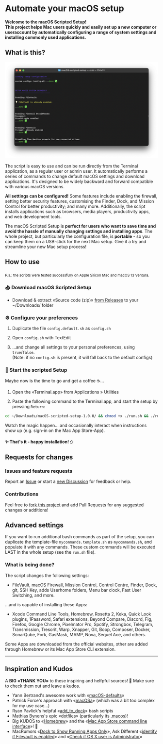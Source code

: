 Automate your macOS setup
===

**Welcome to the macOS Scripted Setup!<br>This project helps Mac users quickly and easily set up a new computer or useraccount by automatically configuring a range of system settings and installing commonly used applications.**

## What is this?

![Screenshot of macOS Scripted Setup in action](/README_demo.png?raw=true)

The script is easy to use and can be run directly from the Terminal application, as a regular user or admin user. It automatically performs a series of commands to change default macOS settings and download applications. It's designed to be widely backward and forward compatible with various macOS versions.

**All settings can be configured!** Some features include enabling the firewall, setting better security features, customising the Finder, Dock, and Mission Control for better productivity; and many more. Additionally, the script installs applications such as browsers, media players, productivity apps, and web development tools.

The macOS Scripted Setup is **perfect for users who want to save time and avoid the hassle of manually changing settings and installing apps**. The whole project, but particularly the configuration file, is **portable** - so you can keep them on a USB-stick for the next Mac setup. Give it a try and streamline your new Mac setup process!

## How to use

<sub>P.s.: the scripts were tested successfully on Apple Silicon Mac and macOS 13 Ventura.</sub>

### 📥 Download macOS Scripted Setup

* Download & extract «Source code (zip)» [from Releases](/../../releases) to your ~/Downloads/ folder

### ⚙️ Configure your preferences

1. Duplicate the file `config.default.sh` as `config.sh`

2. Open `config.sh` with TextEdit

3. …and change all settings to your personal preferences, using `true`/`false`.<br>(Note: if no `config.sh` is present, it will fall back to the default configs)

### 🚀 Start the scripted Setup

Maybe now is the time to go and get a coffee ☕️…

1. Open the «Terminal.app» from Applications » Utilities

2. Paste the following command to the Terminal.app, and start the setup by pressing `Return`:

```bash
cd ~/Downloads/macOS-scripted-setup-1.0.0/ && chmod +x ./run.sh && ./run.sh
```

Watch the magic happen… and occasionally interact when instructions show up (e.g. sign-in on the Mac App Store-App).

#### ✨ That's it - happy installation! :)


## Requests for changes

### Issues and feature requests
Report an [Issue](/../../issues) or start a [new Discussion](/../../discussions) for feedback or help.

### Contributions
Feel free to [fork this project](/../../fork) and add Pull Requests for any suggested changes or additions!



## Advanced settings

If you want to run additional bash commands as part of the setup, you can duplicate the template-file `mycommands.template.sh` as `mycommands.sh`, and populate it with any commands. These custom commands will be executed LAST in the whole setup (see the `run.sh` file).

### What is being done?

The script changes the following settings:

* FileVault, macOS Firewall, Mission Control, Control Centre, Finder, Dock, git, SSH Key, adds Userhome folders, Menu bar clock, Fast User Switching, and more.

…and is capable of installing these Apps:

* Xcode Command Line Tools, Homebrew, Rosetta 2, Keka, Quick Look plugins, 1Password, Safari extensions, Beyond Compare, Discord, Fig, Firefox, Google Chrome, Pixelmator Pro, Spotify, Strongbox, Telegram, Transmission, Tresorit, Warp, Xnapper, Git, Boop, Composer, Docker, SonarQube, Fork, GasMask, MAMP, Nova, Sequel Ace, and others.

Some Apps are downloaded from the official websites, other are added through Homebrew or its Mac App Store CLI extension.

---

## Inspiration and Kudos

A **BIG «THANK YOU»** to these inspiring and helfpful sources! 🫶 Make sure to check them out and leave a kudos.

* Yann Bertrand's awesome work with «[macOS-defaults](https://github.com/yannbertrand/macos-defaults)»
* Patrick Force's approach with «[macOSa](https://github.com/rockholla/macosa)» (which was a bit too complex for my use case…)
* Ryan Pavlick's helpful «[add_to_dock](https://github.com/ryanpavlick/add_to_dock)» bash scripts
* Mathias Bynens's epic «[dotfiles](https://github.com/mathiasbynens/dotfiles)» (particularly its [.macos](https://github.com/mathiasbynens/dotfiles/blob/main/.macos))!
* Big KUDOS to «[Homebrew](https://github.com/Homebrew/install)» and the «[Mac App Store command line interface](https://github.com/mas-cli/mas)»! 👏
* MacRumors «[Dock to Show Running Apps Only](https://www.macrumors.com/how-to/macos-dock-show-active-apps/)», Ask Different «[identify if Filevault is enabled](https://apple.stackexchange.com/q/70969/86244)» and «[Check if OS X user is Administrator](https://apple.stackexchange.com/a/179531/86244)»
